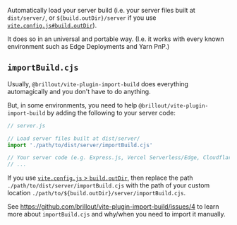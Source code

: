 Automatically load your server build (i.e. your server files built at `dist/server/`, or `${build.outDir}/server` if you use [`vite.config.js#build.outDir`](https://vitejs.dev/config/build-options.html#build-outdir)).

It does so in an universal and portable way. (I.e. it works with every known environment such as Edge Deployments and Yarn PnP.)


## `importBuild.cjs`

Usually, `@brillout/vite-plugin-import-build` does everything automagically and you don't have to do anything.

But, in some environments, you need to help `@brillout/vite-plugin-import-build` by adding the following to your server code:

```js
// server.js

// Load server files built at dist/server/
import './path/to/dist/server/importBuild.cjs'

// Your server code (e.g. Express.js, Vercel Serverless/Edge, Cloudflare Worker, ...)
// ...
```

If you use [`vite.config.js` > `build.outDir`](https://vitejs.dev/config/build-options.html#build-outdir), then replace the path `./path/to/dist/server/importBuild.cjs` with the path of your custom location `./path/to/${build.outDir}/server/importBuild.cjs`.

See https://github.com/brillout/vite-plugin-import-build/issues/4 to learn more about `importBuild.cjs` and why/when you need to import it manually.
